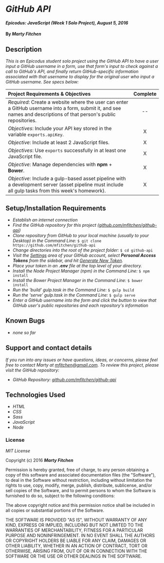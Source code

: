 # _GitHub API_

#### _Epicodus: JavaScript (Week 1 Solo Project), August 5, 2016_

#### By _**Marty Fitchen**_

## Description

_This is an Epicodus student solo project using the GitHub API to have a user input a GitHub username in a form, use that form's input to check against a call to GitHub's API, and finally return GitHub-specific information associated with that username to display for the original user who input a GitHub username. See specs below:_

Project Requirements & Objectives  | Complete
:------------- | :-------------: |
*Required*: Create a website where the user can enter a GitHub username into a form, submit it, and see names and descriptions of that person's public repositories. | --
*Objectives*: Include your API key stored in the variable ``exports.apiKey``. | X
*Objective*: Include at least 2 JavaScript files. | X
*Objectives*: Use ``exports`` successfully in at least one JavaScript file. | X
*Objective*: Manage dependencies with **npm** + **Bower**. | X
*Objective*: Include a gulp-based asset pipeline with a development server (asset pipeline must include all gulp tasks from this week's homework). | X

## Setup/Installation Requirements

* _Establish an internet connection_
* _Find the GitHub repository for this project (<a href="https://github.com/mfitchen/github-api">github.com/mfitchen/github-api</a>)_
* _Clone repository from GitHub to your local machine (usually to your Desktop) in the Command Line:_ ``$ git clone https://github.com/mfitchen/github-api``
* _Change directories into the root of the project folder:_ ``$ cd github-api``
* _Visit the <a href="https://dl.dropboxusercontent.com/s/l772alr0kewlqeg/githubsettings.png?dl=0">Settings</a> area of your GitHub account, select **Personal Access Tokens** from the sidebar, and hit <a href="https://dl.dropboxusercontent.com/s/qk0qcsy487yg7ci/githubgeneratetoken.png?dl=0">Generate New Token</a>._
* _Place your token in an **.env** file at the top level of your directory._
* _Install the Node Project Manager (npm) in the Command Line:_ ``$ npm install``
* _Install the Bower Project Manager in the Command Line:_ ``$ bower install``
* _Run the 'build' gulp.task in the Command Line:_ ``$ gulp build``
* _Run the 'serve' gulp.task in the Command Line:_ ``$ gulp serve``
* _Enter a GitHub username into the form and click the button to view that GitHub user's public repositories and each repository's information_

## Known Bugs

* _none so far_

## Support and contact details

_If you run into any issues or have questions, ideas, or concerns, please feel free to contact Marty at <a href="mailto:mfitchen@gmail.com">mfitchen@gmail.com</a>._
_To review this project, please visit the GitHub repository:_

* _GitHub Repository: <a href="https://github.com/mfitchen/github-api">github.com/mfitchen/github-api</a>_

## Technologies Used

* _HTML_
* _CSS_
* _Sass_
* _JavaScript_
* _Node_

### License

*MIT License*

Copyright (c) 2016 **_Marty Fitchen_**

Permission is hereby granted, free of charge, to any person obtaining a copy of this software and associated documentation files (the "Software"), to deal in the Software without restriction, including without limitation the rights to use, copy, modify, merge, publish, distribute, sublicense, and/or sell copies of the Software, and to permit persons to whom the Software is furnished to do so, subject to the following conditions:

The above copyright notice and this permission notice shall be included in all copies or substantial portions of the Software.

THE SOFTWARE IS PROVIDED "AS IS", WITHOUT WARRANTY OF ANY KIND, EXPRESS OR IMPLIED, INCLUDING BUT NOT LIMITED TO THE WARRANTIES OF MERCHANTABILITY, FITNESS FOR A PARTICULAR PURPOSE AND NONINFRINGEMENT. IN NO EVENT SHALL THE AUTHORS OR COPYRIGHT HOLDERS BE LIABLE FOR ANY CLAIM, DAMAGES OR OTHER LIABILITY, WHETHER IN AN ACTION OF CONTRACT, TORT OR OTHERWISE, ARISING FROM, OUT OF OR IN CONNECTION WITH THE SOFTWARE OR THE USE OR OTHER DEALINGS IN THE SOFTWARE.
